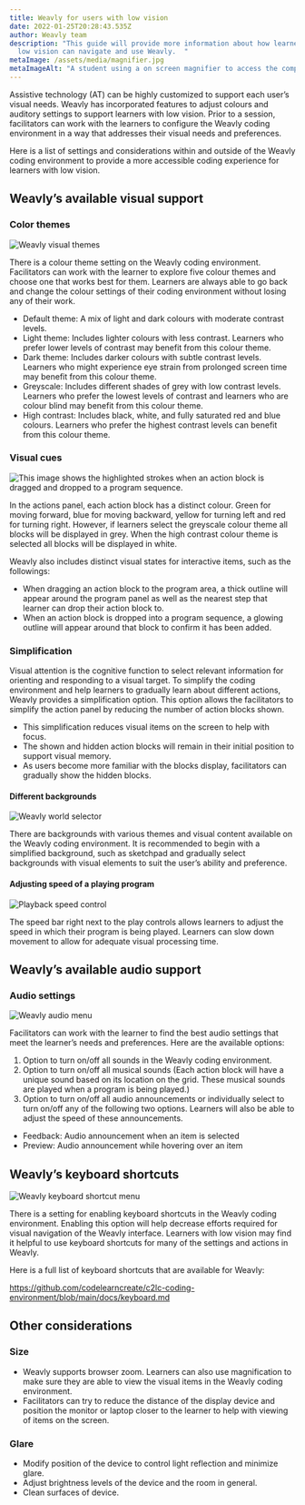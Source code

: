 ```yaml
---
title: Weavly for users with low vision
date: 2022-01-25T20:28:43.535Z
author: Weavly team
description: "This guide will provide more information about how learners with
  low vision can navigate and use Weavly.  "
metaImage: /assets/media/magnifier.jpg
metaImageAlt: "A student using a on screen magnifier to access the computer. "
---
```

Assistive technology (AT) can be highly customized to support each user’s visual needs. Weavly has incorporated features to adjust colours and auditory settings to support learners with low vision. Prior to a session, facilitators can work with the learners to configure the Weavly coding environment in a way that addresses their visual needs and preferences. 

Here is a list of settings and considerations within and outside of the Weavly coding environment to provide a more accessible coding experience for learners with low vision. 

## Weavly’s available visual support

### Color themes

![Weavly visual themes](/assets/media/visual-themes.jpg "Weavly visual themes")

There is a colour theme setting on the Weavly coding environment. Facilitators can work with the learner to explore five colour themes and choose one that works best for them. Learners are always able to go back and change the colour settings of their coding environment without losing any of their work. 

* Default theme: A mix of light and dark colours with moderate contrast levels.
* Light theme: Includes lighter colours with less contrast. Learners who prefer lower levels of contrast may benefit from this colour theme.
* Dark theme: Includes darker colours with subtle contrast levels. Learners who might experience eye strain from prolonged screen time may benefit from this colour theme. 
* Greyscale: Includes different shades of grey with low contrast levels. Learners who prefer the lowest levels of contrast and learners who are colour blind may benefit from this colour theme. 
* High contrast: Includes black, white, and fully saturated red and blue colours. Learners who prefer the highest contrast levels can benefit from this colour theme.

### Visual cues 

![This image shows the highlighted strokes when an action block is dragged and dropped to a program sequence.](/assets/media/drag-and-drop.jpg "Weavly drag and drop visual cues")

In the actions panel, each action block has a distinct colour. Green for moving forward, blue for moving backward, yellow for turning left and red for turning right. However, if learners select the greyscale colour theme all blocks will be displayed in grey. When the high contrast colour theme is selected all blocks will be displayed in white. 

Weavly also includes distinct visual states for interactive items, such as the followings:

* When dragging an action block to the program area, a thick outline will appear around the program panel as well as the nearest step that learner can drop their action block to. 
* When an action block is dropped into a program sequence, a glowing outline will appear around that block to confirm it has been added.

### Simplification



Visual attention is the cognitive function to select relevant information for orienting and responding to a visual target. To simplify the coding environment and help learners to gradually learn about different actions, Weavly provides a simplification option. This option allows the facilitators to simplify the action panel by reducing the number of action blocks shown. 

* This simplification reduces visual items on the screen to help with focus. 
* The shown and hidden action blocks will remain in their initial position to support visual memory. 
* As users become more familiar with the blocks display, facilitators can gradually show the hidden blocks.

#### Different backgrounds

![Weavly world selector ](/assets/media/world-selector.jpg "Weavly world selector ")

There are backgrounds with various themes and visual content available on the Weavly coding environment. It is recommended to begin with a simplified background, such as sketchpad and gradually select backgrounds with visual elements to suit the user’s ability and preference.

#### Adjusting speed of a playing program

![Playback speed control](/assets/media/playback-speed.jpg "Playback speed control")

The speed bar right next to the play controls allows learners to adjust the speed in which their program is being played. Learners can slow down movement to allow for adequate visual processing time.

## Weavly’s available audio support

### Audio settings

![Weavly audio menu](/assets/media/audio-menu.jpg "Weavly audio menu")

Facilitators can work with the learner to find the best audio settings that meet the learner’s needs and preferences. Here are the available options:

1. Option to turn on/off all sounds in the Weavly coding environment.
2. Option to turn on/off all musical sounds (Each action block will have a unique sound based on its location on the grid. These musical sounds are played when a program is being played.)
3. Option to turn on/off all audio announcements or individually select to turn on/off any of the following two options. Learners will also be able to adjust the speed of these announcements.

* Feedback: Audio announcement when an item is selected
* Preview: Audio announcement while hovering over an item

## Weavly’s keyboard shortcuts

![Weavly keyboard shortcut menu](/assets/media/keyboard-shortcuts.jpg "Weavly keyboard shortcut menu")

There is a setting for enabling keyboard shortcuts in the Weavly coding environment. Enabling this option will help decrease efforts required for visual navigation of the Weavly interface. Learners with low vision may find it helpful to use keyboard shortcuts for many of the settings and actions in Weavly.

Here is a full list of keyboard shortcuts that are available for Weavly: [](https://github.com/codelearncreate/c2lc-coding-environment/blob/main/docs/keyboard.md)

<https://github.com/codelearncreate/c2lc-coding-environment/blob/main/docs/keyboard.md>

## Other considerations

### Size 

* Weavly supports browser zoom. Learners can also use magnification to make sure they are able to view the visual items in the Weavly coding environment. 
* Facilitators can try to reduce the distance of the display device and position the monitor or laptop closer to the learner to help with viewing of items on the screen. 

### Glare

* Modify position of the device to control light reflection and minimize glare.
* Adjust brightness levels of the device and the room in general.
* Clean surfaces of device.